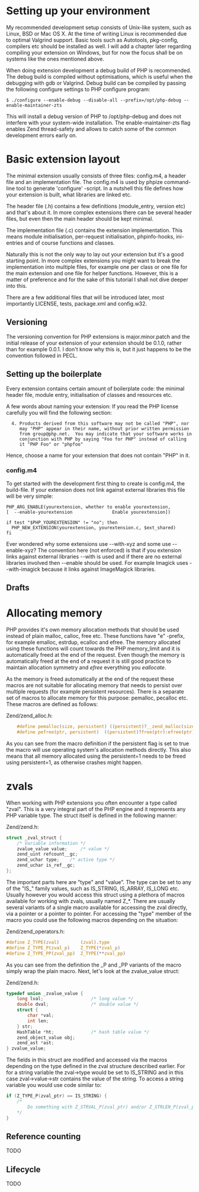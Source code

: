 # Setting up your environment

My recommended development setup consists of Unix-like system, such as Linux, BSD or Mac OS X. At the time
of writing Linux is recommended due to optimal Valgrind support. Basic tools such as Autotools, pkg-config,
compilers etc should be installed as well. I will add a chapter later regarding compiling your extension on
Windows, but for now the focus shall be on systems like the ones mentioned above.

When doing extension development a debug build of PHP is recommended. The debug build is compiled
without optimisations, which is useful when the debugging with gdb or Valgrind. Debug build can be 
compiled by passing the following configure settings to PHP configure program:

    $ ./configure --enable-debug --disable-all --prefix=/opt/php-debug --enable-maintainer-zts

This will install a debug version of PHP to /opt/php-debug and does not interfere with your system-wide
installation. The enable-maintainer-zts flag enables Zend thread-safety and allows to catch some of the common
development errors early on.

# Basic extension layout

The minimal extension usually consists of three files: config.m4, a header file and an implementation file.
The config.m4 is used by phpize command-line tool to generate 'configure' -script. In a nutshell this file
defines how your extension is built, what libraries are linked etc.

The header file (.h) contains a few definitions (module_entry, version etc) and that's about it. In more complex
extensions there can be several header files, but even then the main header should be kept minimal.

The implementation file (.c) contains the extension implementation. This means module initialisation, per-request
initialisation, phpinfo-hooks, ini-entries and of course functions and classes. 

Naturally this is not the only way to lay out your extension but it's a good starting point. In more complex
extensions you might want to break the implementation into multiple files, for example one per class or one
file for the main extension and one file for helper functions. However, this is a matter of preference and
for the sake of this tutorial I shall not dive deeper into this.

There are a few additional files that will be introduced later, most importantly LICENSE, tests, package.xml and config.w32.

## Versioning

The versioning convention for PHP extensions is major.minor.patch and the initial release of your extension of
your extension should be 0.1.0, rather than for example 0.0.1. I don't know why this is, but it just happens to
be the convention followed in PECL.

## Setting up the boilerplate

Every extension contains certain amount of boilerplate code: the minimal header file, module entry, initialisation
of classes and resources etc.

A few words about naming your extension: If you read the PHP license carefully you will find the following section:

```
  4. Products derived from this software may not be called "PHP", nor
     may "PHP" appear in their name, without prior written permission
     from group@php.net.  You may indicate that your software works in
     conjunction with PHP by saying "Foo for PHP" instead of calling
     it "PHP Foo" or "phpfoo"
```

Hence, choose a name for your extension that does not contain "PHP" in it.

### config.m4

To get started with the development first thing to create is config.m4, the build-file. If your extension does not
link against external libraries this file will be very simple:

```
PHP_ARG_ENABLE(yourextension, whether to enable yourextension,
[  --enable-yourextension               Enable yourextension])

if test "$PHP_YOUREXTENSION" != "no"; then
  PHP_NEW_EXTENSION(yourextension, yourextension.c, $ext_shared)
fi
```

Ever wondered why some extensions use --with-xyz and some use --enable-xyz? The convention here (not enforced) is that
if you extension links against external libraries --with is used and if there are no external libraries involved then
--enable should be used. For example Imagick uses --with-imagick because it links against ImageMagick libraries.


Drafts
------

# Allocating memory

PHP provides it's own memory allocation methods that should be used instead of plain malloc, calloc, free etc.
These functions have "e" -prefix, for example emalloc, estrdup, ecalloc and efree. The memory allocated using
these functions will count towards the PHP memory_limit and it is automatically freed at the end of the request.
Even though the memory is automatically freed at the end of a request it is still good practice to maintain allocation
symmetry and _efree_ everything you _eallocate_.

As the memory is freed automatically at the end of the request these macros are not suitable for allocating memory
that needs to persist over multiple requests (for example persistent resources). There is a separate set of macros
to allocate memory for this purpose: pemalloc, pecalloc etc. These macros are defined as follows:

Zend/zend_alloc.h:
```C
    #define pemalloc(size, persistent) ((persistent)?__zend_malloc(size):emalloc(size))
    #define pefree(ptr, persistent)  ((persistent)?free(ptr):efree(ptr))
```

As you can see from the macro definition if the persistent flag is set to true the macro will use operating system's
allocation methods directly. This also means that all memory allocated using the persistent=1 needs to be freed using
persistent=1, as otherwise crashes might happen.


# zvals

When working with PHP extensions you often encounter a type called "zval". This is a very integral part of the PHP
engine and it represents any PHP variable type. The struct itself is defined in the following manner:

Zend/zend.h:
```C
struct _zval_struct {
    /* Variable information */
    zvalue_value value;     /* value */
    zend_uint refcount__gc;
    zend_uchar type;    /* active type */
    zend_uchar is_ref__gc;
};
```

The important parts here are "type" and "value". The type can be set to any of the "IS_" family values, such as
IS_STRING, IS_ARRAY, IS_LONG etc. Usually however you would access this struct using a plethora of macros available
for working with zvals, usually named Z_*. There are usually several variants of a single macro available for accessing
the zval directly, via a pointer or a pointer to pointer. For accessing the "type" member of the macro you could use
the following macros depending on the situation:

Zend/zend_operators.h:
```C
#define Z_TYPE(zval)        (zval).type
#define Z_TYPE_P(zval_p)    Z_TYPE(*zval_p)
#define Z_TYPE_PP(zval_pp)  Z_TYPE(**zval_pp)
```

As you can see from the definition the _P and _PP variants of the macro simply wrap the plain macro.
Next, let's look at the zvalue_value struct:

Zend/zend.h:
```C
typedef union _zvalue_value {
    long lval;                  /* long value */
    double dval;                /* double value */
    struct {
        char *val;
        int len;
    } str;
    HashTable *ht;              /* hash table value */
    zend_object_value obj;
    zend_ast *ast;
} zvalue_value;
```

The fields in this struct are modified and accessed via the macros depending on the type defined in the zval structure
described earlier. For for a string variable the zval->type would be set to IS_STRING and in this case zval->value->str
contains the value of the string. To access a string variable you would use code similar to:

```C
if (Z_TYPE_P(zval_ptr) == IS_STRING) {
    /*
        Do something with Z_STRVAL_P(zval_ptr) and/or Z_STRLEN_P(zval_ptr)
    */
}
```

## Reference counting

TODO

## Lifecycle

TODO





